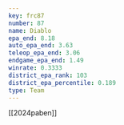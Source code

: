 ```yaml
---
key: frc87
number: 87
name: Diablo
epa_end: 8.18
auto_epa_end: 3.63
teleop_epa_end: 3.06
endgame_epa_end: 1.49
winrate: 0.3333
district_epa_rank: 103
district_epa_percentile: 0.189
type: Team
---
```

[[2024paben]]
